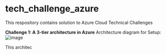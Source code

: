 # tech_challenge_azure
This respository contains solution to Azure Cloud Technical Challenges

**Challenge 1: A 3-tier architecture in Azure**
Architecture diagram for Setup:
![image](https://user-images.githubusercontent.com/62846579/229280092-40e05849-fea0-49c9-bf0e-b9580c315313.png)

This architec

